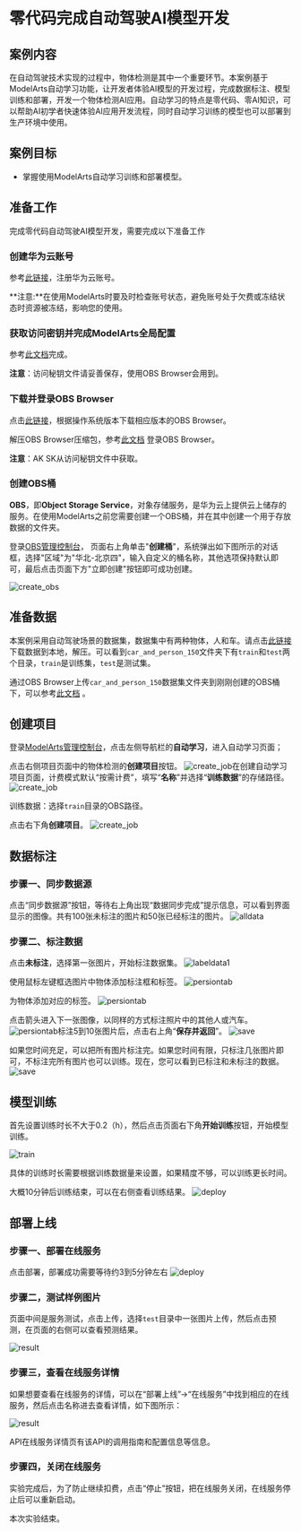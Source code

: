 # 零代码完成自动驾驶AI模型开发

## 案例内容

在自动驾驶技术实现的过程中，物体检测是其中一个重要环节。本案例基于ModelArts自动学习功能，让开发者体验AI模型的开发过程，完成数据标注、模型训练和部署，开发一个物体检测AI应用。自动学习的特点是零代码、零AI知识，可以帮助AI初学者快速体验AI应用开发流程，同时自动学习训练的模型也可以部署到生产环境中使用。
## 案例目标

- 掌握使用ModelArts自动学习训练和部署模型。

## 准备工作

完成零代码自动驾驶AI模型开发，需要完成以下准备工作

### 创建华为云账号

参考[此链接](https://support.huaweicloud.com/prepare-modelarts/modelarts_08_0001.html)，注册华为云账号。

 **注意:**在使用ModelArts时要及时检查账号状态，避免账号处于欠费或冻结状态时资源被冻结，影响您的使用。 

### 获取访问密钥并完成ModelArts全局配置

参考[此文档](https://support.huaweicloud.com/prepare-modelarts/modelarts_08_0002.html)完成。

**注意**：访问秘钥文件请妥善保存，使用OBS Browser会用到。

### 下载并登录OBS Browser

点击[此链接]( https://support.huaweicloud.com/clientogw-obs/zh-cn_topic_0045829056.html )，根据操作系统版本下载相应版本的OBS Browser。

解压OBS Browser压缩包，参考[此文档](https://support.huaweicloud.com/clientogw-obs/zh-cn_topic_0045829058.html) 登录OBS Browser。

**注意**：AK SK从访问秘钥文件中获取。

### 创建OBS桶

**OBS**，即**Object Storage Service**，对象存储服务，是华为云上提供云上储存的服务。在使用ModelArts之前您需要创建一个OBS桶，并在其中创建一个用于存放数据的文件夹。 

登录[OBS管理控制台](https://storage.huaweicloud.com/obs/#/obs/manager/buckets)， 页面右上角单击"**创建桶**"，系统弹出如下图所示的对话框，选择"区域"为"华北-北京四"，输入自定义的桶名称，其他选项保持默认即可，最后点击页面下方"立即创建"按钮即可成功创建。 

![create_obs](./img/create_obs.png)

## 准备数据

本案例采用自动驾驶场景的数据集，数据集中有两种物体，人和车。请点击[此链接](https://modelarts-labs.obs.cn-north-1.myhuaweicloud.com/codelab/car_and_person/car_and_person_150.tar.gz)下载数据到本地，解压。可以看到`car_and_person_150`文件夹下有`train`和`test`两个目录，`train`是训练集，`test`是测试集。

通过OBS Browser上传`car_and_person_150`数据集文件夹到刚刚创建的OBS桶下，可以参考[此文档](https://support.huaweicloud.com/qs-obs/obs_qs_0002.html) 。

## 创建项目

登录[ModelArts管理控制台](https://console.huaweicloud.com/modelarts/?region=cn-north-4#/manage/dashboard)，点击左侧导航栏的**自动学习**，进入自动学习页面；

点击右侧项目页面中的物体检测的**创建项目**按钮。
![create_job](./img/create_job.PNG)在创建自动学习项目页面，计费模式默认“按需计费”，填写“**名称**”并选择“**训练数据**”的存储路径。
![create_job](./img/create_job2.PNG)

训练数据：选择`train`目录的OBS路径。

点击右下角**创建项目**。
![create_job](./img/create_job3.PNG)

## 数据标注
### 步骤一、同步数据源

点击“同步数据源”按钮，等待右上角出现“数据同步完成”提示信息，可以看到界面显示的图像。共有100张未标注的图片和50张已经标注的图片。
![alldata](./img/alldata.PNG)

### 步骤二、标注数据

点击**未标注**，选择第一张图片，开始标注数据集。
![labeldata1](./img/labeldata1.PNG)

使用鼠标左键框选图片中物体添加标注框和标签。
![persiontab](./img/persiontab.PNG)

为物体添加对应的标签。
![persiontab](./img/persiontab2.PNG)

点击箭头进入下一张图像，以同样的方式标注照片中的其他人或汽车。
![persiontab](./img/cartab3.PNG)标注5到10张图片后，点击右上角“**保存并返回**”。
![save](./img/save.PNG)

如果您时间充足，可以把所有图片标注完。如果您时间有限，只标注几张图片即可，不标注完所有图片也可以训练。现在，您可以看到已标注和未标注的数据。
![save](./img/alllabeled.PNG)

## 模型训练
首先设置训练时长不大于0.2（h），然后点击页面右下角**开始训练**按钮，开始模型训练。

![train](./img/starttrain1.PNG)

具体的训练时长需要根据训练数据量来设置，如果精度不够，可以训练更长时间。

大概10分钟后训练结束，可以在右侧查看训练结果。
![deploy](./img/deploy.PNG)

## 部署上线
### 步骤一、部署在线服务

点击部署，部署成功需要等待约3到5分钟左右
![deploy](./img/deploy3.PNG)

### 步骤二，测试样例图片

页面中间是服务测试，点击上传，选择`test`目录中一张图片上传，然后点击预测，在页面的右侧可以查看预测结果。

![result](./img/result.PNG)

### 步骤三，查看在线服务详情

如果想要查看在线服务的详情，可以在“部署上线”->“在线服务”中找到相应的在线服务，然后点击名称进去查看详情，如下图所示：

![result](./img/查看在线服务详情.png)

API在线服务详情页有该API的调用指南和配置信息等信息。

### 步骤四，关闭在线服务

实验完成后，为了防止继续扣费，点击“停止”按钮，把在线服务关闭，在线服务停止后可以重新启动。

本次实验结束。



